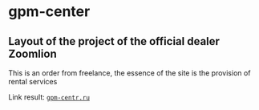# gpm-center
## Layout of the project of the official dealer Zoomlion

This is an order from freelance, the essence of the site is the provision of rental services

Link result: [```gpm-centr.ru```](http://gpm-centr.ru)
